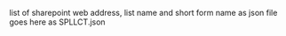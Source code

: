 list of sharepoint web address, list name and short form name as json file goes here as SPLLCT.json
